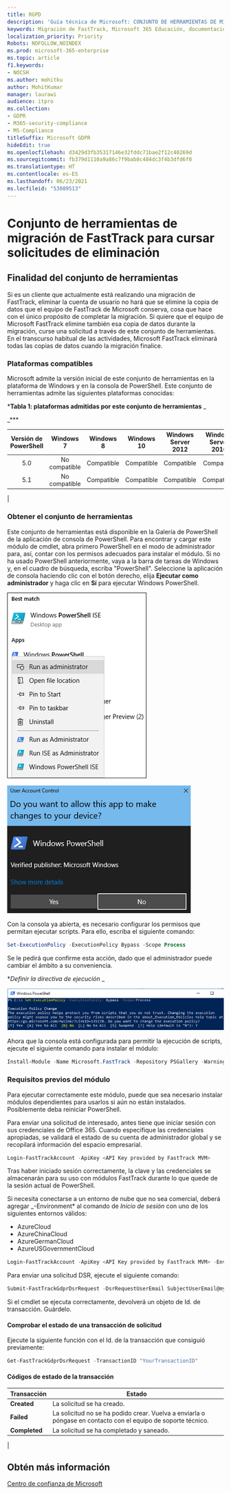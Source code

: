 ```yaml
---
title: RGPD
description: 'Guía técnica de Microsoft: CONJUNTO DE HERRAMIENTAS DE MIGRACIONES DE FASTTRACK PARA ENVIAR SOLICITUDES DE ELIMINACIÓN'
keywords: Migración de FastTrack, Microsoft 365 Educación, documentación de Microsoft 365, RGPD
localization_priority: Priority
Robots: NOFOLLOW,NOINDEX
ms.prod: microsoft-365-enterprise
ms.topic: article
f1.keywords:
- NOCSH
ms.author: mohitku
author: MohitKumar
manager: laurawi
audience: itpro
ms.collection:
- GDPR
- M365-security-compliance
- MS-Compliance
titleSuffix: Microsoft GDPR
hideEdit: true
ms.openlocfilehash: d3429d3fb35317146e32fddc71bae2f12c40269d
ms.sourcegitcommit: fb379d1110a9a86c7f9bab8c484dc3f4b3dfd6f0
ms.translationtype: HT
ms.contentlocale: es-ES
ms.lasthandoff: 06/23/2021
ms.locfileid: "53089513"
---
```

# <a name="fasttrack-migration-toolset-for-submitting-delete-request"></a>Conjunto de herramientas de migración de FastTrack para cursar solicitudes de eliminación

## <a name="toolset-purpose"></a>Finalidad del conjunto de herramientas

Si es un cliente que actualmente está realizando una migración de FastTrack, eliminar la cuenta de usuario no hará que se elimine la copia de datos que el equipo de FastTrack de Microsoft conserva, cosa que hace con el único propósito de completar la migración. Si quiere que el equipo de Microsoft FastTrack elimine también esa copia de datos durante la migración, curse una solicitud a través de este conjunto de herramientas. En el transcurso habitual de las actividades, Microsoft FastTrack eliminará todas las copias de datos cuando la migración finalice.

### <a name="supported-platforms"></a>Plataformas compatibles

Microsoft admite la versión inicial de este conjunto de herramientas en la plataforma de Windows y en la consola de PowerShell. Este conjunto de herramientas admite las siguientes plataformas conocidas:

***Tabla 1: plataformas admitidas por este conjunto de herramientas** _

_***

|Versión de PowerShell|Windows 7|Windows 8|Windows 10|Windows Server 2012|Windows Server 2016|
|:---:|:---:|:---:|:---:|:---:|:---:|
|5.0|No compatible|Compatible|Compatible|Compatible|Compatible|
|5.1|No compatible|Compatible|Compatible|Compatible|Compatible.|
|

### <a name="obtaining-the-toolset"></a>Obtener el conjunto de herramientas

Este conjunto de herramientas está disponible en la Galería de PowerShell de la aplicación de consola de PowerShell. Para encontrar y cargar este módulo de cmdlet, abra primero PowerShell en el modo de administrador para, así, contar con los permisos adecuados para instalar el módulo. Si no ha usado PowerShell anteriormente, vaya a la barra de tareas de Windows y, en el cuadro de búsqueda, escriba "PowerShell". Seleccione la aplicación de consola haciendo clic con el botón derecho, elija **Ejecutar como administrador** y haga clic en **Sí** para ejecutar Windows PowerShell.

![PowerShell: ejecutar como administrador](../media/fasttrack-powershell_image.png)

![PowerShell: permitir que la aplicación haga cambios](../media/fasttrack-run-powershell_image.png)

Con la consola ya abierta, es necesario configurar los permisos que permitan ejecutar scripts. Para ello, escriba el siguiente comando:

```powershell
Set-ExecutionPolicy -ExecutionPolicy Bypass -Scope Process
```

Se le pedirá que confirme esta acción, dado que el administrador puede cambiar el ámbito a su conveniencia.

**_Definir la directiva de ejecución_* _

![Cambio de establecimiento de la directiva de ejecución en PowerShell](../media/powershell-set-execution-policy_image.png)

Ahora que la consola está configurada para permitir la ejecución de scripts, ejecute el siguiente comando para instalar el módulo:

```powershell
Install-Module -Name Microsoft.FastTrack -Repository PSGallery -WarningAction SilentlyContinue -Force
```

### <a name="prerequisites-for-module"></a>Requisitos previos del módulo

Para ejecutar correctamente este módulo, puede que sea necesario instalar módulos dependientes para usarlos si aún no están instalados. Posiblemente deba reiniciar PowerShell.

Para enviar una solicitud de interesado, antes tiene que iniciar sesión con sus credenciales de Office 365. Cuando especifique las credenciales apropiadas, se validará el estado de su cuenta de administrador global y se recopilará información del espacio empresarial.

```powershell
Login-FastTrackAccount -ApiKey <API Key provided by FastTrack MVM>
```

Tras haber iniciado sesión correctamente, la clave y las credenciales se almacenarán para su uso con módulos FastTrack durante lo que quede de la sesión actual de PowerShell.

Si necesita conectarse a un entorno de nube que no sea comercial, deberá agregar _-Environment* al comando de *Inicio de sesión* con uno de los siguientes entornos válidos:

- AzureCloud
- AzureChinaCloud
- AzureGermanCloud
- AzureUSGovernmentCloud

```powershell
Login-FastTrackAccount -ApiKey <API Key provided by FastTrack MVM> -Environment <cloud environment>
```

Para enviar una solicitud DSR, ejecute el siguiente comando:

```powershell
Submit-FastTrackGdprDsrRequest -DsrRequestUserEmail SubjectUserEmail@mycompany.com
```

Si el cmdlet se ejecuta correctamente, devolverá un objeto de Id. de transacción. Guárdelo.

#### <a name="checking-the-status-of-a-request-transaction"></a>Comprobar el estado de una transacción de solicitud

Ejecute la siguiente función con el Id. de la transacción que consiguió previamente:

```powershell
Get-FastTrackGdprDsrRequest -TransactionID "YourTransactionID"
```

#### <a name="transaction-status-codes"></a>Códigos de estado de la transacción

|Transacción|Estado|
|---|---|
|**Created**|La solicitud se ha creado.|
|**Failed**|La solicitud no se ha podido crear. Vuelva a enviarla o póngase en contacto con el equipo de soporte técnico.|
|**Completed**|La solicitud se ha completado y saneado.|
|

<!-- original version: **Created**  Request has been created<br/>**Failed** Request failed to create, please resubmit, or contact support<br/>**Completed** Request has been completed and sanitized -->

## <a name="learn-more"></a>Obtén más información

[Centro de confianza de Microsoft](https://www.microsoft.com/trust-center/privacy/gdpr-overview)
